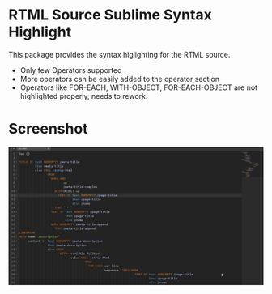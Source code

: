 # RTML Source Sublime Syntax Highlight

This package provides the syntax higlighting for the RTML source.

* Only few Operators supported
* More operators can be easily added to the operator section
* Operators like FOR-EACH, WITH-OBJECT, FOR-EACH-OBJECT are not highlighted properly, needs to rework.

# Screenshot

![Screenshot of RTML Source](https://github.com/samundra/sublime-rtml-syntax/blob/master/rtml-syntax-highlight.png)
